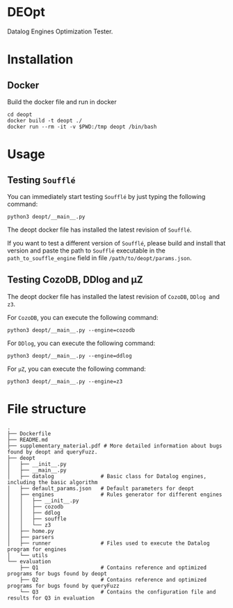 # DEOpt

Datalog Engines Optimization Tester.

# Installation

## Docker

Build the docker file and run in docker

```
cd deopt
docker build -t deopt ./
docker run --rm -it -v $PWD:/tmp deopt /bin/bash
```

# Usage

## Testing `Soufflé`

You can immediately start testing `Soufflé` by just typing the following command:

```
python3 deopt/__main__.py
```

The deopt docker file has installed the latest revision of `Soufflé`.

If you want to test a different version of `Soufflé`, please build and install that version
and paste the path to `Soufflé` executable in the `path_to_souffle_engine` field in file
`/path/to/deopt/params.json`.

## Testing CozoDB, DDlog and μZ

The deopt docker file has installed the latest revision of `CozoDB`,  `DDlog `and `z3`.

For `CozoDB`, you can execute the following command:

```
python3 deopt/__main__.py --engine=cozodb
```

For `DDlog`, you can execute the following command:

```
python3 deopt/__main__.py --engine=ddlog
```

For `μZ`, you can execute the following command:

```
python3 deopt/__main__.py --engine=z3
```

# File structure

```
.
├── Dockerfile
├── README.md
├── supplementary_material.pdf # More detailed information about bugs found by deopt and queryFuzz.
├── deopt
│   ├── __init__.py
│   ├── __main__.py
│   ├── datalog               # Basic class for Datalog engines, including the basic algorithm
│   ├── default_params.json   # Default parameters for deopt
│   ├── engines               # Rules generator for different engines
│   │   ├── __init__.py
│   │   ├── cozodb
│   │   ├── ddlog
│   │   ├── souffle
│   │   └── z3
│   ├── home.py
│   ├── parsers
│   ├── runner                # Files used to execute the Datalog program for engines
│   └── utils
└── evaluation
    ├── Q1                    # Contains reference and optimized programs for bugs found by deopt 
    ├── Q2                    # Contains reference and optimized programs for bugs found by queryFuzz
    └── Q3                    # Contains the configuration file and results for Q3 in evaluation
```
